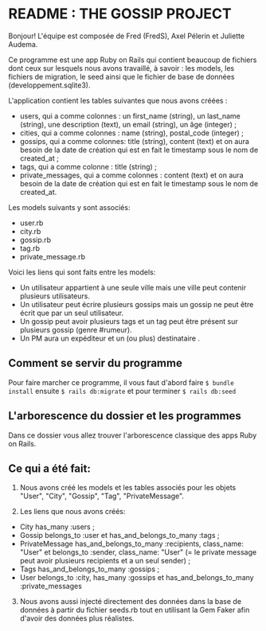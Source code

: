 # README : THE GOSSIP PROJECT

Bonjour! L'équipe est composée de Fred (FredS), Axel Pélerin et Juliette Audema. 

Ce programme est une app Ruby on Rails qui contient beaucoup de fichiers dont ceux sur lesquels nous avons travaillé, à savoir : les models, les fichiers de migration, le seed ainsi que le fichier de base de données (developpement.sqlite3).

L'application contient les tables suivantes que nous avons créées :
- users, qui a comme colonnes : un first_name (string), un last_name (string), une description (text), un email (string), un âge (integer) ;
- cities, qui a comme colonnes : name (string), postal_code (integer) ;
- gossips, qui a comme colonnes: title (string), content (text) et on aura besoin de la date de création qui est en fait le timestamp sous le nom de created_at ;
- tags, qui a comme colonne : title (string) ;
- private_messages, qui a comme colonnes : content (text) et on aura besoin de la date de création qui est en fait le timestamp sous le nom de created_at.

Les models suivants y sont associés:
- user.rb
- city.rb
- gossip.rb
- tag.rb
- private_message.rb

Voici les liens qui sont faits entre les models:
- Un utilisateur appartient à une seule ville mais une ville peut contenir plusieurs utilisateurs.
- Un utilisateur peut écrire plusieurs gossips mais un gossip ne peut être écrit que par un seul utilisateur. 
- Un gossip peut avoir plusieurs tags et un tag peut être présent sur plusieurs gossip (genre #rumeur). 
- Un PM aura un expéditeur et un (ou plus) destinataire . 


## Comment se servir du programme 

Pour faire marcher ce programme, il vous faut d'abord faire ```$ bundle install``` ensuite ```$ rails db:migrate``` et pour terminer ```$ rails db:seed```

## L'arborescence du dossier et les programmes

Dans ce dossier vous allez trouver l'arborescence classique des apps Ruby on Rails.


## Ce qui a été fait:

1) Nous avons créé les models et les tables associés pour les objets "User", "City", "Gossip", "Tag", "PrivateMessage".

2) Les liens que nous avons créés:
- City has_many :users ;
- Gossip belongs_to :user et has_and_belongs_to_many :tags ;
- PrivateMessage has_and_belongs_to_many :recipients, class_name: "User" et belongs_to :sender, class_name: "User" (= le private message peut avoir plusieurs recipients et a un seul sender) ;
- Tags has_and_belongs_to_many :gossips ;
-  User belongs_to :city, has_many :gossips et has_and_belongs_to_many :private_messages

3) Nous avons aussi injecté directement des données dans la base de données à partir du fichier seeds.rb tout en utilisant la Gem Faker afin d'avoir des données plus réalistes.
